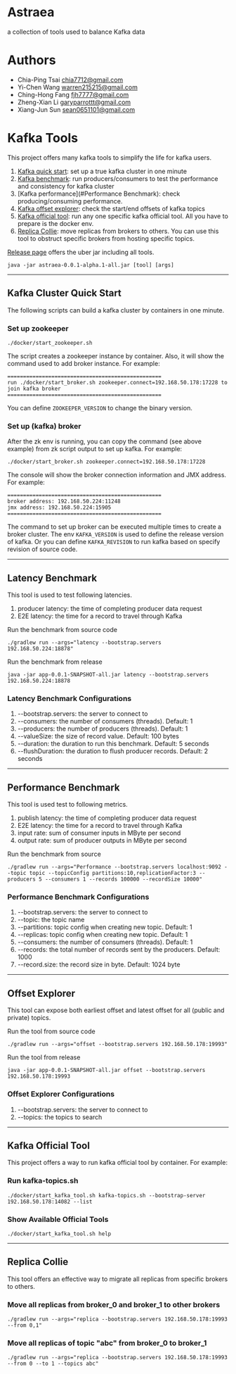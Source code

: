 # Astraea
a collection of tools used to balance Kafka data

# Authors
- Chia-Ping Tsai <chia7712@gmail.com>
- Yi-Chen   Wang <warren215215@gmail.com>
- Ching-Hong Fang <fjh7777@gmail.com>
- Zheng-Xian Li <garyparrottt@gmail.com>
- Xiang-Jun Sun <sean0651101@gmail.com>

# Kafka Tools

This project offers many kafka tools to simplify the life for kafka users.

1. [Kafka quick start](#kafka-cluster-quick-start): set up a true kafka cluster in one minute
2. [Kafka benchmark](#latency-benchmark): run producers/consumers to test the performance and consistency for kafka cluster
3. [Kafka performance](#Performance Benchmark): check producing/consuming performance.
4. [Kafka offset explorer](#offset-explorer): check the start/end offsets of kafka topics
5. [Kafka official tool](#kafka-official-tool): run any one specific kafka official tool. All you have to prepare is the docker env.
6. [Replica Collie](#replica-collie): move replicas from brokers to others. You can use this tool to obstruct specific brokers from hosting specific topics. 

[Release page](https://github.com/skiptests/astraea/releases) offers the uber jar including all tools.
```shell
java -jar astraea-0.0.1-alpha.1-all.jar [tool] [args]
```

---

## Kafka Cluster Quick Start

The following scripts can build a kafka cluster by containers in one minute.

### Set up zookeeper

```shell
./docker/start_zookeeper.sh
```

The script creates a zookeeper instance by container. Also, it will show the command used to add broker instance. For example:

```shell
=================================================
run ./docker/start_broker.sh zookeeper.connect=192.168.50.178:17228 to join kafka broker
=================================================
```

You can define `ZOOKEEPER_VERSION` to change the binary version.

### Set up (kafka) broker

After the zk env is running, you can copy the command (see above example) from zk script output to set up kafka. For example:
```shell
./docker/start_broker.sh zookeeper.connect=192.168.50.178:17228
```

The console will show the broker connection information and JMX address. For example:

```shell
=================================================
broker address: 192.168.50.224:11248
jmx address: 192.168.50.224:15905
=================================================
```

The command to set up broker can be executed multiple times to create a broker cluster. The env `KAFKA_VERSION` is used to
define the release version of kafka. Or you can define `KAFKA_REVISION` to run kafka based on specify revision of source code.

---

## Latency Benchmark

This tool is used to test following latencies.
1. producer latency: the time of completing producer data request
2. E2E latency: the time for a record to travel through Kafka

Run the benchmark from source code
```shell
./gradlew run --args="latency --bootstrap.servers 192.168.50.224:18878"
```

Run the benchmark from release
```shell
java -jar app-0.0.1-SNAPSHOT-all.jar latency --bootstrap.servers 192.168.50.224:18878
```

### Latency Benchmark Configurations
1. --bootstrap.servers: the server to connect to
2. --consumers: the number of consumers (threads). Default: 1
3. --producers: the number of producers (threads). Default: 1
4. --valueSize: the size of record value. Default: 100 bytes
5. --duration: the duration to run this benchmark. Default: 5 seconds
6. --flushDuration: the duration to flush producer records. Default: 2 seconds

---

## Performance Benchmark
This tool is used test to following metrics.
1. publish latency: the time of completing producer data request
2. E2E latency: the time for a record to travel through Kafka
3. input rate: sum of consumer inputs in MByte per second
4. output rate: sum of producer outputs in MByte per second

Run the benchmark from source
```shell
./gradlew run --args="Performance --bootstrap.servers localhost:9092 --topic topic --topicConfig partitions:10,replicationFactor:3 --producers 5 --consumers 1 --records 100000 --recordSize 10000"
```
### Performance Benchmark Configurations
1. --bootstrap.servers: the server to connect to
2. --topic: the topic name
3. --partitions: topic config when creating new topic. Default: 1 
4. --replicas: topic config when creating new topic. Default: 1
5. --consumers: the number of consumers (threads). Default: 1
6. --records: the total number of records sent by the producers. Default: 1000
7. --record.size: the record size in byte. Default: 1024 byte

---

## Offset Explorer

This tool can expose both earliest offset and latest offset for all (public and private) topics.

Run the tool from source code
```shell
./gradlew run --args="offset --bootstrap.servers 192.168.50.178:19993"
```

Run the tool from release
```shell
java -jar app-0.0.1-SNAPSHOT-all.jar offset --bootstrap.servers 192.168.50.178:19993
```

### Offset Explorer Configurations
1. --bootstrap.servers: the server to connect to
2. --topics: the topics to search

---

## Kafka Official Tool

This project offers a way to run kafka official tool by container. For example:

### Run kafka-topics.sh

```shell
./docker/start_kafka_tool.sh kafka-topics.sh --bootstrap-server 192.168.50.178:14082 --list
```

### Show Available Official Tools

```shell
./docker/start_kafka_tool.sh help
```

---

## Replica Collie

This tool offers an effective way to migrate all replicas from specific brokers to others.

### Move all replicas from broker_0 and broker_1 to other brokers

```shell
./gradlew run --args="replica --bootstrap.servers 192.168.50.178:19993 --from 0,1"
```

### Move all replicas of topic "abc" from broker_0 to broker_1

```shell
./gradlew run --args="replica --bootstrap.servers 192.168.50.178:19993 --from 0 --to 1 --topics abc"
```